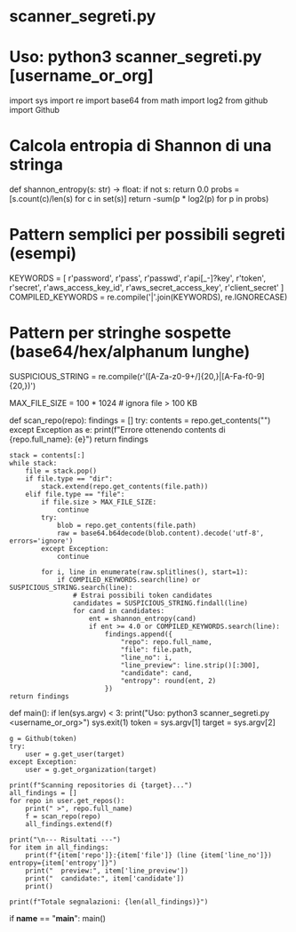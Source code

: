 # scanner_segreti.py
# Uso: python3 scanner_segreti.py <github-token> [username_or_org]
import sys
import re
import base64
from math import log2
from github import Github

# Calcola entropia di Shannon di una stringa
def shannon_entropy(s: str) -> float:
    if not s:
        return 0.0
    probs = [s.count(c)/len(s) for c in set(s)]
    return -sum(p * log2(p) for p in probs)

# Pattern semplici per possibili segreti (esempi)
KEYWORDS = [
    r'password', r'pass', r'passwd', r'api[_-]?key', r'token', r'secret',
    r'aws_access_key_id', r'aws_secret_access_key', r'client_secret'
]
COMPILED_KEYWORDS = re.compile('|'.join(KEYWORDS), re.IGNORECASE)

# Pattern per stringhe sospette (base64/hex/alphanum lunghe)
SUSPICIOUS_STRING = re.compile(r'([A-Za-z0-9+/]{20,}|[A-Fa-f0-9]{20,})')

MAX_FILE_SIZE = 100 * 1024  # ignora file > 100 KB

def scan_repo(repo):
    findings = []
    try:
        contents = repo.get_contents("")
    except Exception as e:
        print(f"Errore ottenendo contents di {repo.full_name}: {e}")
        return findings

    stack = contents[:]
    while stack:
        file = stack.pop()
        if file.type == "dir":
            stack.extend(repo.get_contents(file.path))
        elif file.type == "file":
            if file.size > MAX_FILE_SIZE:
                continue
            try:
                blob = repo.get_contents(file.path)
                raw = base64.b64decode(blob.content).decode('utf-8', errors='ignore')
            except Exception:
                continue

            for i, line in enumerate(raw.splitlines(), start=1):
                if COMPILED_KEYWORDS.search(line) or SUSPICIOUS_STRING.search(line):
                    # Estrai possibili token candidates
                    candidates = SUSPICIOUS_STRING.findall(line)
                    for cand in candidates:
                        ent = shannon_entropy(cand)
                        if ent >= 4.0 or COMPILED_KEYWORDS.search(line):
                            findings.append({
                                "repo": repo.full_name,
                                "file": file.path,
                                "line_no": i,
                                "line_preview": line.strip()[:300],
                                "candidate": cand,
                                "entropy": round(ent, 2)
                            })
    return findings

def main():
    if len(sys.argv) < 3:
        print("Uso: python3 scanner_segreti.py <github-token> <username_or_org>")
        sys.exit(1)
    token = sys.argv[1]
    target = sys.argv[2]

    g = Github(token)
    try:
        user = g.get_user(target)
    except Exception:
        user = g.get_organization(target)

    print(f"Scanning repositories di {target}...")
    all_findings = []
    for repo in user.get_repos():
        print(" >", repo.full_name)
        f = scan_repo(repo)
        all_findings.extend(f)

    print("\n--- Risultati ---")
    for item in all_findings:
        print(f"{item['repo']}:{item['file']} (line {item['line_no']}) entropy={item['entropy']}")
        print("  preview:", item['line_preview'])
        print("  candidate:", item['candidate'])
        print()

    print(f"Totale segnalazioni: {len(all_findings)}")

if __name__ == "__main__":
    main()
